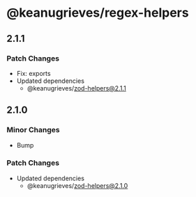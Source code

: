 # @keanugrieves/regex-helpers

## 2.1.1

### Patch Changes

- Fix: exports
- Updated dependencies
  - @keanugrieves/zod-helpers@2.1.1

## 2.1.0

### Minor Changes

- Bump

### Patch Changes

- Updated dependencies
  - @keanugrieves/zod-helpers@2.1.0
